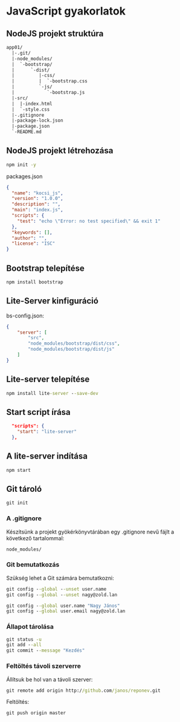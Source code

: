 # JavaScript gyakorlatok

## NodeJS projekt struktúra

```txt
app01/
  |-.git/
  |-node_modules/
  |  `-bootstrap/
  |      `-dist/
  |         |-css/
  |         |  `-bootstrap.css
  |         `-js/
  |            `-bootstrap.js
  |-src/
  |  |-index.html
  |  `-style.css
  |-.gitignore
  |-package-lock.json
  |-package.json
  `-README.md
```

## NodeJS projekt létrehozása

```cmd
npm init -y
```

packages.json

```json
{
  "name": "kocsi_js",
  "version": "1.0.0",
  "description": "",
  "main": "index.js",
  "scripts": {
    "test": "echo \"Error: no test specified\" && exit 1"
  },
  "keywords": [],
  "author": "",
  "license": "ISC"
}
```

## Bootstrap telepítése

```cmd
npm install bootstrap
```

## Lite-Server kinfiguráció

bs-config.json:

```json
{
    "server": [
        "src",
        "node_modules/bootstrap/dist/css",
        "node_modules/bootstrap/dist/js"
    ]
}
```

## Lite-server telepítése

```cmd
npm install lite-server --save-dev
```

## Start script írása

```json
  "scripts": {
    "start": "lite-server"
  },
```

## A lite-server indítása

```cmd
npm start
```

## Git tároló

```cmd
git init
```

### A .gitignore

Készítsünk a projekt gyökérkönyvtárában egy .gitignore nevű fájlt a következő tartalommal:

```txt
node_modules/

```

### Git bemutatkozás

Szükség lehet a Git számára bemutatkozni:

```cmd
git config --global --unset user.name
git config --global --unset nagy@zold.lan
```

```cmd
git config --global user.name "Nagy János"
git config --global user.email nagy@zold.lan
```

### Állapot tárolása

```cmd
git status -u
git add --all
git commit --message "Kezdés"
```

### Feltöltés távoli szerverre

Állítsuk be hol van a távoli szerver:

```cmd
git remote add origin http://github.com/janos/reponev.git
```

Feltöltés:

```cmd
git push origin master
```
